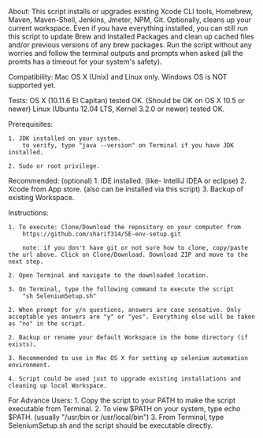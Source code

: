 About:
	This script installs or upgrades existing Xcode CLI tools, Homebrew, Maven, Maven-Shell, Jenkins, Jmeter, NPM, Git. Optionally, cleans up your current workspace. Even if you have everything installed, you can still run this script to update Brew and Installed Packages and clean up cached files and/or previous versions of any brew packages. Run the script without any worries and follow the terminal outputs and prompts when asked (all the promts has a timeout for your system's safety).


Compatibility: Mac OS X (Unix) and Linux only. Windows OS is NOT supported yet. 

Tests:
		OS X (10.11.6 El Capitan) tested OK. (Should be OK on OS X 10.5 or newer)
		Linux (Ubuntu 12.04 LTS, Kernel 3.2.0 or newer) tested OK.


Prerequisites:

	1. JDK installed on your system.
		to verify, type "java --version" on Terminal if you have JDK installed.
		
	2. Sudo or root privilege.

Recommended: (optional)
	1. IDE installed. (like- IntelliJ IDEA or eclipse)
	2. Xcode from App store. (also can be installed via this script)
	3. Backup of existing Workspace.

Instructions:

	1. To execute: Clone/Download the repository on your computer from 
		https://github.com/sharif314/SE-env-setup.git

		note: if you don't have git or not sure how to clone, copy/paste the url above. Click on Clone/Download. Download ZIP and move to the next step. 

	2. Open Terminal and navigate to the downloaded location.

	3. On Terminal, type the following command to execute the script
		"sh SeleniumSetup.sh"

	2. When prompt for y/n questions, answers are case sensative. Only acceptable yes answers are "y" or "yes". Everything else will be taken as "no" in the script. 

	2. Backup or rename your default Workspace in the home directory (if exists).

	3. Recommended to use in Mac OS X for setting up selenium automation environment.

	4. Script could be used just to upgrade existing installations and cleaning up local Workspace. 


For Advance Users:
	1. Copy the script to your PATH to make the script executable from Terminal. 
	2. To view $PATH on your system, type echo $PATH. (usually "/usr/bin or /usr/local/bin")
	3. From Terminal, type SeleniumSetup.sh and the script should be executable directly. 
